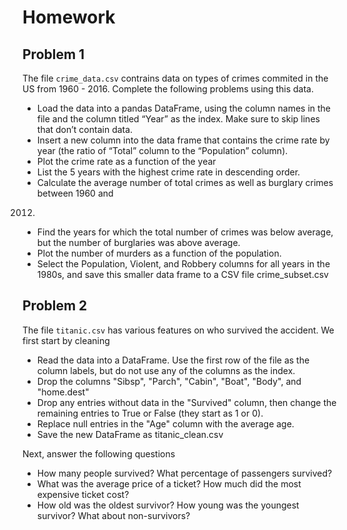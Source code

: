 # Homework

## Problem 1

The file `crime_data.csv` contrains data on types of crimes commited in the US from 1960 - 2016. Complete the following problems using this data.

- Load the data into a pandas DataFrame, using the column names in the file and the column titled “Year” as the index. Make sure to skip lines that don’t contain data.
- Insert a new column into the data frame that contains the crime rate by year (the ratio
of “Total” column to the “Population” column).
- Plot the crime rate as a function of the year
- List the 5 years with the highest crime rate in descending order.
- Calculate the average number of total crimes as well as burglary crimes between 1960 and
2012.
- Find the years for which the total number of crimes was below average, but the number
of burglaries was above average.
- Plot the number of murders as a function of the population.
- Select the Population, Violent, and Robbery columns for all years in the 1980s, and save
this smaller data frame to a CSV file crime_subset.csv

## Problem 2

The file `titanic.csv` has various features on who survived the accident. We first start by cleaning

- Read the data into a DataFrame. Use the first row of the file as the column labels, but
do not use any of the columns as the index.
-  Drop the columns "Sibsp", "Parch", "Cabin", "Boat", "Body", and "home.dest"
-  Drop any entries without data in the "Survived" column, then change the remaining
entries to True or False (they start as 1 or 0).
- Replace null entries in the "Age" column with the average age.
- Save the new DataFrame as titanic_clean.csv

Next, answer the following questions

- How many people survived? What percentage of passengers survived?
- What was the average price of a ticket? How much did the most expensive ticket cost?
- How old was the oldest survivor? How young was the youngest survivor? What about
non-survivors?

